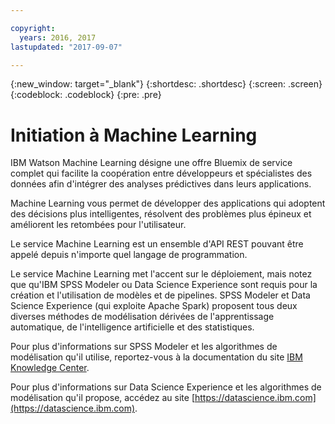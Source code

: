 ```yaml
---

copyright:
  years: 2016, 2017
lastupdated: "2017-09-07"

---
```


{:new_window: target="_blank"}
{:shortdesc: .shortdesc}
{:screen: .screen}
{:codeblock: .codeblock}
{:pre: .pre}

# Initiation à Machine Learning


IBM Watson Machine Learning désigne une offre Bluemix de service complet qui facilite la coopération entre développeurs et spécialistes des données afin d'intégrer des analyses prédictives dans leurs applications.

Machine Learning  vous permet de développer des applications qui adoptent des décisions plus intelligentes, résolvent des problèmes plus épineux et améliorent les retombées pour l'utilisateur.

Le service Machine Learning est un ensemble d'API REST pouvant être appelé depuis n'importe quel langage de programmation.

Le service Machine Learning met l'accent sur le déploiement, mais notez que
qu'IBM SPSS Modeler ou Data Science Experience sont requis pour la création et l'utilisation de modèles et de pipelines. SPSS
Modeler et Data Science Experience (qui exploite Apache Spark) proposent tous deux diverses méthodes de modélisation
dérivées de l'apprentissage automatique, de l'intelligence artificielle et des statistiques.

Pour plus d'informations sur SPSS Modeler et les algorithmes de modélisation qu'il utilise, reportez-vous à la documentation du site [IBM
Knowledge Center]().

Pour plus d'informations sur Data Science Experience et les algorithmes de modélisation qu'il propose, accédez au site
[https://datascience.ibm.com](https://datascience.ibm.com).

